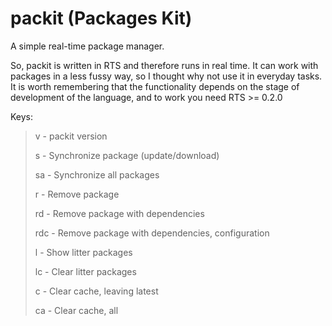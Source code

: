 # packit (Packages Kit)
A simple real-time package manager.

So, packit is written in RTS and therefore runs in real time. It can work with packages in a less fussy way, so I thought why not use it in everyday tasks. It is worth remembering that the functionality depends on the stage of development of the language, and to work you need RTS >= 0.2.0

Keys:
>
>  v - packit version
>
>  s - Synchronize package (update/download)
>
>  sa - Synchronize all packages
>
>  r - Remove package
>
>  rd - Remove package with dependencies
>
>  rdc - Remove package with dependencies, configuration
>
>  l - Show litter packages
>
>  lc - Clear litter packages
>
>  c - Clear cache, leaving latest
>
>  ca - Clear cache, all
